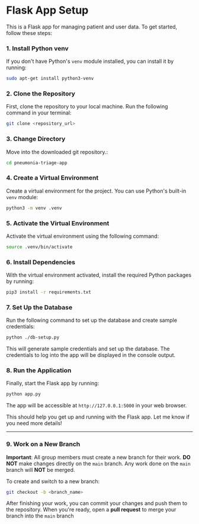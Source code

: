 
# Flask App Setup

This is a Flask app for managing patient and user data. To get started, follow these steps:

### 1. **Install Python venv**

If you don't have Python's `venv` module installed, you can install it by running:

  ```bash
  sudo apt-get install python3-venv
  ```

### 2. **Clone the Repository**

First, clone the repository to your local machine. Run the following command in your terminal:

```bash
git clone <repository_url>
```

### 3. **Change Directory**

Move into the downloaded git repository.:

```bash
cd pneumonia-triage-app
```


### 4. **Create a Virtual Environment**

Create a virtual environment for the project. You can use Python's built-in `venv` module:

```bash
python3 -m venv .venv
```

### 5. **Activate the Virtual Environment**

Activate the virtual environment using the following command:

  ```bash
  source .venv/bin/activate
  ```

### 6. **Install Dependencies**

With the virtual environment activated, install the required Python packages by running:

```bash
pip3 install -r requirements.txt
```

### 7. **Set Up the Database**

Run the following command to set up the database and create sample credentials:

```bash
python ./db-setup.py
```

This will generate sample credentials and set up the database. The credentials to log into the app will be displayed in the console output.


### 8. **Run the Application**

Finally, start the Flask app by running:

```bash
python app.py
```

The app will be accessible at `http://127.0.0.1:5000` in your web browser.


This should help you get up and running with the Flask app. Let me know if you need more details!

---

### 9. **Work on a New Branch**

**Important**: All group members must create a new branch for their work. **DO NOT** make changes directly on the `main` branch. Any work done on the `main` branch will **NOT** be merged.

To create and switch to a new branch:

```bash
git checkout -b <branch_name>
```

After finishing your work, you can commit your changes and push them to the repository. When you're ready, open a **pull request** to merge your branch into the `main` branch
